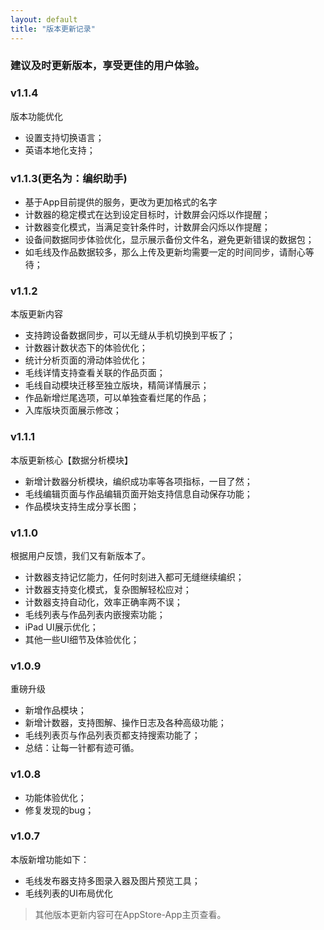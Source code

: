 ```yaml
---
layout: default
title: "版本更新记录"
---
```


### 建议及时更新版本，享受更佳的用户体验。

### v1.1.4

版本功能优化
- 设置支持切换语言；
- 英语本地化支持；

### v1.1.3(更名为：编织助手)
- 基于App目前提供的服务，更改为更加格式的名字
- 计数器的稳定模式在达到设定目标时，计数屏会闪烁以作提醒；
- 计数器变化模式，当满足变针条件时，计数屏会闪烁以作提醒；
- 设备间数据同步体验优化，显示展示备份文件名，避免更新错误的数据包；
- 如毛线及作品数据较多，那么上传及更新均需要一定的时间同步，请耐心等待；

### v1.1.2
本版更新内容
- 支持跨设备数据同步，可以无缝从手机切换到平板了；
- 计数器计数状态下的体验优化；
- 统计分析页面的滑动体验优化；
- 毛线详情支持查看关联的作品页面；
- 毛线自动模块迁移至独立版块，精简详情展示；
- 作品新增烂尾选项，可以单独查看烂尾的作品；
- 入库版块页面展示修改；

### v1.1.1

本版更新核心【数据分析模块】
- 新增计数器分析模块，编织成功率等各项指标，一目了然；
- 毛线编辑页面与作品编辑页面开始支持信息自动保存功能；
- 作品模块支持生成分享长图；

### v1.1.0

根据用户反馈，我们又有新版本了。
- 计数器支持记忆能力，任何时刻进入都可无缝继续编织；
- 计数器支持变化模式，复杂图解轻松应对；
- 计数器支持自动化，效率正确率两不误；
- 毛线列表与作品列表内嵌搜索功能；
- iPad UI展示优化；
- 其他一些UI细节及体验优化；

### v1.0.9

重磅升级
- 新增作品模块；
- 新增计数器，支持图解、操作日志及各种高级功能；
- 毛线列表页与作品列表页都支持搜索功能了；
- 总结：让每一针都有迹可循。

### v1.0.8
- 功能体验优化；
- 修复发现的bug；

### v1.0.7
本版新增功能如下：
- 毛线发布器支持多图录入器及图片预览工具；
- 毛线列表的UI布局优化

> 其他版本更新内容可在AppStore-App主页查看。
